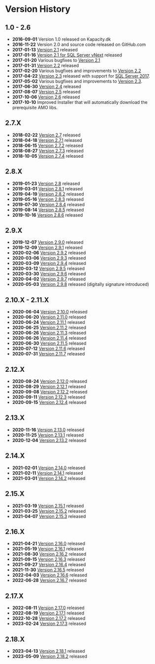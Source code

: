 # Version History

## 1.0 - 2.6

* **2016-09-01** Version 1.0 released on Kapacity.dk
* **2016-11-22** Version 2.0 and source code released on GitHub.com
* **2017-01-13** [Version 2.1](../../releases/tag/2.1.6229) released
* **2017-01-16** [Version 2.1 for SQL Server vNext](../../releases/tag/2.1.6229-vNext) released
* **2017-01-20** Various bugfixes to [Version 2.1](../../releases/tag/2.1.6229)
* **2017-01-31** [Version 2.2](../../releases/tag/2.2.6260) released
* **2017-02-20** Various bugfixes and improvements to [Version 2.2](../../releases/tag/2.2.6260)
* **2017-04-22** [Version 2.3](../../releases/tag/2.3.6320) released with support for [SQL Server 2017](../../releases/tag/2.3.6320-CL1400).
* **2017-05-02** Various bugfixes and improvements to [Version 2.3](../../releases/tag/2.3.6331).
* **2017-06-30** [Version 2.4](../../releases/tag/2.4) released
* **2017-08-07** [Version 2.5](../../releases/tag/2.5) released
* **2017-10-06** [Version 2.6](../../releases/tag/2.6) released
* **2017-10-10** Improved Installer that will automatically download the prerequisite AMO libs.

## 2.7.X
* **2018-02-22** [Version 2.7](../../releases/tag/2.7) released
* **2018-04-18** [Version 2.7.1](../../releases/tag/2.7.1) released
* **2018-06-15** [Version 2.7.2](../../releases/tag/2.7.2) released
* **2018-08-27** [Version 2.7.3](../../releases/tag/2.7.3) released
* **2018-10-05** [Version 2.7.4](../../releases/tag/2.7.4) released

## 2.8.X
* **2019-01-23** [Version 2.8](../../releases/tag/2.8) released
* **2019-03-01** [Version 2.8.1](../../releases/tag/2.8.1) released
* **2019-04-19** [Version 2.8.2](../../releases/tag/2.8.2) released
* **2019-05-16** [Version 2.8.3](../../releases/tag/2.8.3) released
* **2019-07-30** [Version 2.8.4](../../releases/tag/2.8.4) released
* **2019-08-14** [Version 2.8.5](../../releases/tag/2.8.5) released
* **2019-10-16** [Version 2.8.6](../../releases/tag/2.8.6) released

## 2.9.X
* **2019-12-07** [Version 2.9.0](../../releases/tag/2.9.0) released
* **2019-12-09** [Version 2.9.1](../../releases/tag/2.9.1) released
* **2020-02-06** [Version 2.9.2](../../releases/tag/2.9.2) released
* **2020-03-06** [Version 2.9.3](../../releases/tag/2.9.3) released
* **2020-03-09** [Version 2.9.4](../../releases/tag/2.9.4) released
* **2020-03-12** [Version 2.9.5](../../releases/tag/2.9.5) released
* **2020-03-30** [Version 2.9.6](../../releases/tag/2.9.6) released
* **2020-04-02** [Version 2.9.7](../../releases/tag/2.9.7) released
* **2020-05-03** [Version 2.9.8](../../releases/tag/2.9.8) released (digitally signature introduced)

## 2.10.X - 2.11.X
* **2020-06-04** [Version 2.10.0](../../releases/tag/2.10.0) released
* **2020-06-20** [Version 2.11.0](../../releases/tag/2.11.0) released
* **2020-06-24** [Version 2.11.1](../../releases/tag/2.11.1) released
* **2020-06-25** [Version 2.11.2](../../releases/tag/2.11.2) released
* **2020-06-26** [Version 2.11.3](../../releases/tag/2.11.3) released
* **2020-06-26** [Version 2.11.4](../../releases/tag/2.11.4) released
* **2020-06-30** [Version 2.11.5](../../releases/tag/2.11.5) released
* **2020-07-12** [Version 2.11.6](../../releases/tag/2.11.6) released
* **2020-07-31** [Version 2.11.7](../../releases/tag/2.11.7) released

## 2.12.X
* **2020-08-24** [Version 2.12.0](../../releases/tag/2.12.0) released
* **2020-08-29** [Version 2.12.1](../../releases/tag/2.12.1) released
* **2020-09-08** [Version 2.12.2](../../releases/tag/2.12.2) released
* **2020-09-11** [Version 2.12.3](../../releases/tag/2.12.3) released
* **2020-09-15** [Version 2.12.4](../../releases/tag/2.12.4) released

## 2.13.X
* **2020-11-16** [Version 2.13.0](../../releases/tag/2.13.0) released
* **2020-11-25** [Version 2.13.1](../../releases/tag/2.13.1) released
* **2020-12-04** [Version 2.13.2](../../releases/tag/2.13.2) released

## 2.14.X
* **2021-02-01** [Version 2.14.0](../../releases/tag/2.14.0) released
* **2021-02-11** [Version 2.14.1](../../releases/tag/2.14.1) released
* **2021-03-01** [Version 2.14.2](../../releases/tag/2.14.2) released

## 2.15.X

* **2021-03-19** [Version 2.15.1](../../releases/tag/2.15.1) released
* **2021-03-25** [Version 2.15.2](../../releases/tag/2.15.2) released
* **2021-04-07** [Version 2.15.3](../../releases/tag/2.15.3) released

## 2.16.X

* **2021-04-21** [Version 2.16.0](../../releases/tag/2.16.0) released
* **2021-05-19** [Version 2.16.1](../../releases/tag/2.16.1) released
* **2021-08-30** [Version 2.16.2](../../releases/tag/2.16.2) released
* **2021-09-15** [Version 2.16.3](../../releases/tag/2.16.3) released
* **2021-09-27** [Version 2.16.4](../../releases/tag/2.16.4) released
* **2021-11-30** [Version 2.16.5](../../releases/tag/2.16.5) released
* **2022-04-03** [Version 2.16.6](../../releases/tag/2.16.6) released
* **2022-06-28** [Version 2.16.7](../../releases/tag/2.16.7) released

## 2.17.X

* **2022-08-11** [Version 2.17.0](../../releases/tag/2.17.0) released
* **2022-08-19** [Version 2.17.1](../../releases/tag/2.17.1) released
* **2022-10-28** [Version 2.17.2](../../releases/tag/2.17.2) released
* **2023-02-24** [Version 2.17.3](../../releases/tag/2.17.3) released

## 2.18.X
* **2023-04-13** [Version 2.18.1](../../releases/tag/2.18.1) released
* **2023-05-09** [Version 2.18.2](../../releases/tag/2.18.2) released
